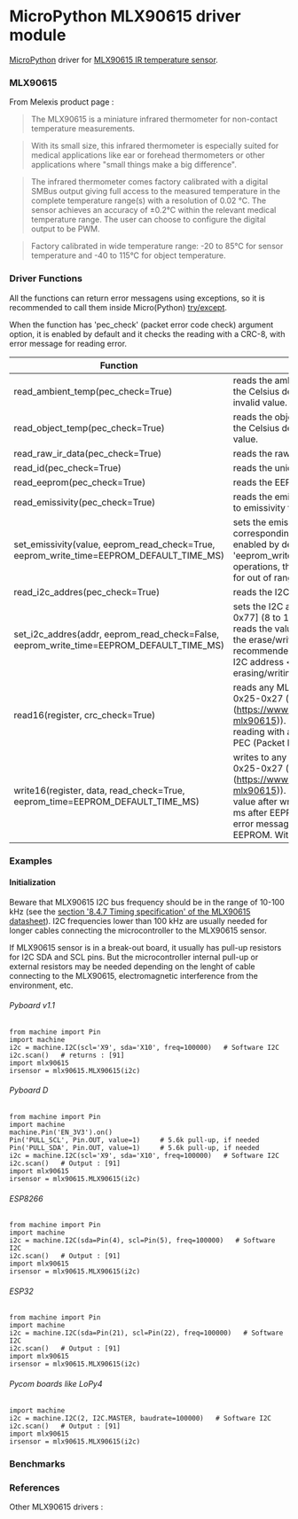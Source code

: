 # MicroPython MLX90615 driver module

[MicroPython](http://micropython.org/) driver for [MLX90615 IR temperature sensor](https://www.melexis.com/en/product/mlx90615/).

### MLX90615
From Melexis product page :

>  The MLX90615 is a miniature infrared thermometer for non-contact temperature measurements.

>  With its small size, this infrared thermometer is especially suited for medical applications like ear or forehead thermometers or other applications where "small things make a big difference".

>  The infrared thermometer comes factory calibrated with a digital SMBus output giving full access to the measured temperature in the complete temperature range(s) with a resolution of 0.02 °C. The sensor achieves an accuracy of ±0.2°C within the relevant medical temperature range. The user can choose to configure the digital output to be PWM.

> Factory calibrated in wide temperature range: -20 to 85°C for sensor temperature and -40 to 115°C for object temperature.

### Driver Functions

All the functions can return error messagens using exceptions, so it is recommended to call them inside Micro(Python) [try/except](https://docs.python.org/3/tutorial/errors.html).

When the function has 'pec_check' (packet error code check) argument option, it is enabled by default and it checks the reading with a CRC-8, with error message for reading error.

| Function | Description |
| -------- | ----------- |
| read_ambient_temp(pec_check=True) | reads the ambient temperature in the range [-40, 85] C, returning a integer 100x the Celsius degree value, so 2851 = 28.51 C. There is also error message for invalid value. |
| read_object_temp(pec_check=True) | reads the object temperature in the range [-40, 115]C, returning a integer 100x the Celsius degrees, so 3647 = 36.47 C. There is also error message for invalid value. |
| read_raw_ir_data(pec_check=True) | reads the raw IR data, returning a 16 bits integer. |
| read_id(pec_check=True) | reads the unique sensor ID, a 32 bits integer stored in EEPROM. |
| read_eeprom(pec_check=True) | reads the EEPROM returning a list of 16 values, each one a 16 bits integer. |
| read_emissivity(pec_check=True) | reads the emissivity stored in EEPROM, an integer from 5 to 100 corresponding to emissivity from 0.05 to 1.00. |
| set_emissivity(value, eeprom_read_check=True, eeprom_write_time=EEPROM_DEFAULT_TIME_MS) | sets the emissivity to EEPROM, accepting an integer from 5 to 100 corresponding to emissivity from 0.05 to 1.00. 'eeprom_read_check' option, enabled by default, reads the value after writing to EEPROM to confirm. 'eeprom_write_time' defines the erase/write time in ms before and after EEPROM operations, the recommended and default value is 50 ms. With error messages for out of range of emissivity value and erasing/writing to EEPROM. | 
| read_i2c_addres(pec_check=True) | reads the I2C address stored in EEPROM, a 7 bits integer. |
| set_i2c_addres(addr, eeprom_read_check=False, eeprom_write_time=EEPROM_DEFAULT_TIME_MS) | sets the I2C address stored in EEPROM, a 7 bits integer, in the range of [0x08, 0x77] (8 to 119 in decimal).'eeprom_read_check' option, enabled by default, reads the value after writing to EEPROM to confirm. 'eeprom_write_time' defines the erase/write time in ms before and after EEPROM operations, the recommended and default value is 50 ms. With error messages for using current I2C address <> 0, out of range of EEPROM I2C address value and erasing/writing to EEPROM. |
| read16(register, crc_check=True) | reads any MLX90615 register : EEPROM range is 0x10-0x1F, RAM range is 0x25-0x27 (see the MLX90615 datasheet, sections 8.3.3 and 8.3.4](https://www.melexis.com/en/documents/documentation/datasheets/datasheet-mlx90615)). The 'crc_check' argument option, enabled by default, checks the reading with a CRC-8, with error message when the CRC-8 doesn't match the PEC (Packet Error Code). | 
| write16(register, data, read_check=True, eeprom_time=EEPROM_DEFAULT_TIME_MS) | writes to any MLX90615 register : EEPROM range is 0x10-0x1F, RAM range is 0x25-0x27 (see the MLX90615 datasheet, sections 8.3.3 and 8.3.4](https://www.melexis.com/en/documents/documentation/datasheets/datasheet-mlx90615)). The 'read_check' argument option, enabled by default, reads the value after writing to EEPROM to confirm. 'eeprom_time' defines the write time in ms after EEPROM writing, the recommended and default value is 50 ms. With error messages for out of range of emissivity value and erasing/writing to EEPROM. With error message if the reading value after writing doesn't check.


### Examples

#### Initialization

Beware that MLX90615 I2C bus frequency should be in the range of 10-100 kHz (see the [section '8.4.7 Timing specification' of the MLX90615 datasheet](https://www.melexis.com/en/documents/documentation/datasheets/datasheet-mlx90615)).
I2C frequencies lower than 100 kHz are usually needed for longer cables connecting the microcontroller to the MLX90615 sensor.

If MLX90615 sensor is in a break-out board, it usually has pull-up resistors for I2C SDA and SCL pins. 
But the microcontroller internal pull-up or external resistors may be needed depending on the lenght of cable connecting to the MLX90615, electromagnetic interference from the environment, etc.

###### Pyboard v1.1
```
from machine import Pin
import machine
i2c = machine.I2C(scl='X9', sda='X10', freq=100000)   # Software I2C
i2c.scan()   # returns : [91]  
import mlx90615
irsensor = mlx90615.MLX90615(i2c)
```

###### Pyboard D
```
from machine import Pin
import machine
machine.Pin('EN_3V3').on()
Pin('PULL_SCL', Pin.OUT, value=1)     # 5.6k pull-up, if needed
Pin('PULL_SDA', Pin.OUT, value=1)     # 5.6k pull-up, if needed
i2c = machine.I2C(scl='X9', sda='X10', freq=100000)   # Software I2C
i2c.scan()   # Output : [91]
import mlx90615
irsensor = mlx90615.MLX90615(i2c)
```

###### ESP8266
```
from machine import Pin
import machine
i2c = machine.I2C(sda=Pin(4), scl=Pin(5), freq=100000)   # Software I2C
i2c.scan()   # Output : [91]
import mlx90615
irsensor = mlx90615.MLX90615(i2c)
```

###### ESP32
```
from machine import Pin
import machine
i2c = machine.I2C(sda=Pin(21), scl=Pin(22), freq=100000)   # Software I2C
i2c.scan()   # Output : [91]
import mlx90615
irsensor = mlx90615.MLX90615(i2c)
```

###### Pycom boards like LoPy4
```
import machine
i2c = machine.I2C(2, I2C.MASTER, baudrate=100000)   # Software I2C
i2c.scan()   # Output : [91]
import mlx90615
irsensor = mlx90615.MLX90615(i2c)
```

### Benchmarks

### References

Other MLX90615 drivers :



